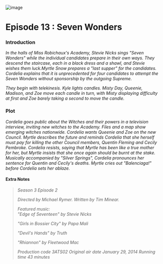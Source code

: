 ![image](https://github.com/user-attachments/assets/75fcb711-64b4-4759-b7d5-57020eb404c1)


# Episode 13 : Seven Wonders #

### Introduction

*In the halls of Miss Robichaux's Academy, Stevie Nicks sings "Seven Wonders" while the individual candidates prepare in their own ways. They descend the staircase, each in a black dress and a shawl, and Stevie wishes them luck.Myrtle Snow prepares a "last supper" for the candidates. Cordelia explains that it is unprecedented for four candidates to attempt the Seven Wonders without sponsorship by the outgoing Supreme.*

*They begin with telekinesis. Kyle lights candles. Misty Day, Queenie, Madison, and Zoe move each candle in turn, with Misty displaying difficulty at first and Zoe barely taking a second to move the candle.* 

### Plot

*Cordelia goes public about the Witches and their powers in a television interview, inviting new witches to the Academy. Files and a map show emerging witches nationwide. Cordelia wants Queenie and Zoe on the new Council. Myrtle describes the future and reminds Cordelia that she herself must pay for killing the other Council members, Quentin Fleming and Cecily Pembroke. Cordelia resists, saying that Myrtle has been like a true mother for her, but Myrtle insists that she once again should be burnt at the stake. Musically accompanied by "Silver Springs", Cordelia pronounces her sentence for Quentin and Cecily's deaths. Myrtle cries out "Balenciaga!" before Cordelia sets her ablaze.*

#### Extra Notes

> 
> *Season 3
Episode 2*
> 
>  *Directed by	Michael Rymer.
Written by	Tim Minear.*
>
> *Featured music:	
"Edge of Seventeen" by Stevie Nicks*
>
> *"Girls in Bossier City" by Papa Mali*
>
> *"Devil's Hands" by Truth*
>
> *"Rhiannon" by Fleetwood Mac*
>
> *Production code	3ATS02
Original air date		January 29, 2014
Running time	43 minutes*
